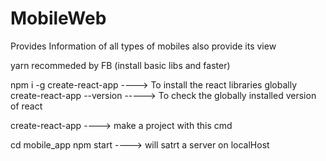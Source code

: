 # MobileWeb

Provides Information of all types of mobiles
also provide its view

yarn recommeded by FB (install basic libs and faster)

npm i -g create-react-app ----> To install the react libraries globally
create-react-app --version -----> To check the globally installed version of react

create-react-app <project-name> ----> make a project with this cmd

cd mobile_app
npm start ----> will satrt a server on localHost
